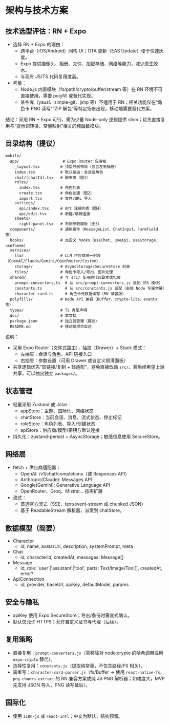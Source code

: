 # 架构与技术方案

## 技术选型评估：RN + Expo
- 选择 RN + Expo 的理由：
  - 跨平台（iOS/Android）同构 UI；OTA 更新（EAS Update）便于快速灰度。
  - Expo 提供摄像头、相册、文件、加密存储、网络等能力，减少原生胶水。
  - 与现有 JS/TS 代码复用度高。
- 考量：
  - Node.js 内置模块（fs/path/crypto/buffer/stream 等）在 RN 环境不可直接使用，需要 polyfill 或替代实现。
  - 某些库（yauzl、simple-git、jimp 等）不适用于 RN；相关功能仅在“角色卡 PNG 读写”“ZIP 解包”等特定场景出现，移动端需要替代方案。

结论：采用 RN + Expo 可行，需为少量 Node-only 逻辑提供 shim；优先直接复用与“提示词转换、常量映射”相关的纯函数模块。

## 目录结构（提议）
```
mobile/
  app/                   # Expo Router 应用根
    _layout.tsx         # 顶层导航布局（包含左右抽屉）
    index.tsx           # 默认路由：会话或角色
    chat/[chatId].tsx   # 聊天页（图1）
    roles/
      index.tsx         # 角色列表
      create.tsx        # 角色创建（图2）
      import.tsx        # 文件/URL 导入
    settings/
      api/index.tsx     # API 连接列表（图4）
      api/edit.tsx      # 新建/编辑连接
    sheets/
      right-panel.tsx   # 右侧参数面板（图5）
  components/           # 通用组件（MessageList、ChatInput、FormField 等）
  hooks/                # 自定义 hooks（useChat, useApi, useStorage, useTheme）
  services/
    llm/                # LLM 供应商统一封装（OpenAI/Claude/Gemini/OpenRouter/Custom）
    storage/            # AsyncStorage/SecureStore 封装
    files/              # 角色卡导入/导出、图片处理
  shared/               # 与 src/ 复用的代码副本或包装
    prompt-converters.ts  # 从 src/prompt-converters.js 适配（ES 模块）
    constants.ts          # 从 src/constants.js 适配（去除 Node 专属常量）
    character-card.ts     # 角色卡元数据读写（RN 兼容版）
  polyfills/            # Node API 兼容（Buffer、crypto-lite、events 等）
  types/                # TS 类型声明
  doc/                  # 本文档
  package.json          # 独立包管理（建议）
  README.md             # 移动端项目自述
```

说明：
- 采用 Expo Router（文件式路由），抽屉（Drawer）+ Stack 模式：
  - 左抽屉：会话与角色、API 链接入口
  - 右抽屉：参数设置（可用 Drawer 或自定义侧滑面板）
- 共享逻辑优先“软链接/复制 + 轻适配”，避免直接改动 `src/`。若后续希望上游共享，可以抽出独立 `packages/`。

## 状态管理
- 轻量采用 Zustand 或 Jotai：
  - appStore：主题、国际化、网络状态
  - chatStore：当前会话、消息、流式状态、停止标记
  - roleStore：角色列表、导入/创建状态
  - apiStore：供应商/模型/密钥与默认连接
- 持久化：zustand-persist + AsyncStorage；敏感信息使用 SecureStore。

## 网络层
- fetch + 供应商适配器：
  - OpenAI: /v1/chat/completions（或 Responses API）
  - Anthropic(Claude): Messages API
  - Google(Gemini): Generative Language API
  - OpenRouter、Groq、Mistral… 按需扩展
- 流式：
  - 首选官方流式（SSE、text/event-stream 或 chunked JSON）
  - 基于 ReadableStream 解析器，派发到 chatStore。

## 数据模型（简要）
- Character
  - id, name, avatarUri, description, systemPrompt, meta
- Chat
  - id, characterId, createdAt, messages: Message[]
- Message
  - id, role: 'user'|'assistant'|'tool', parts: Text/Image/Tool[], createdAt, error?
- ApiConnection
  - id, provider, baseUrl, apiKey, defaultModel, params

## 安全与隐私
- apiKey 使用 Expo SecureStore；导出/备份时需显式确认。
- 默认仅允许 HTTPS；允许自定义证书与代理（后续）。

## 复用策略
- 直接复用：`prompt-converters.js`（需移除对 node:crypto 的哈希调用或用 `expo-crypto` 替代）。
- 选择性复用：`constants.js`（提取纯常量，不包含路径/FS 相关）。
- 需重写：`character-card-parser.js`（fs/Buffer → 使用 `react-native-fs`、`png-chunks-extract` 的 RN 兼容方案或纯 JS PNG 解析器；如难度大，MVP 先支持 JSON 导入，PNG 读写延后）。

## 国际化
- 使用 `i18n-js` 或 `react-intl`；中文为默认，结构预留。
